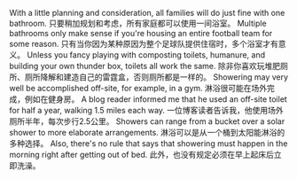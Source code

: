 With  a  little  planning  and  consideration,  all  families  will  do  just  fine  with one bathroom.
只要稍加规划和考虑，所有家庭都可以使用一间浴室。
Multiple bathrooms only make sense if you're housing an entire football  team  for  some  reason.
只有当你因为某种原因为整个足球队提供住宿时，多个浴室才有意义。
Unless  you  fancy  playing  with  composting toilets, humanure, and building your own thunder box, toilets all work the same.
除非你喜欢玩堆肥厕所、厕所降解和建造自己的雷霆盒，否则厕所都是一样的。
Showering  may  very  well  be  accomplished  off-site,  for  example,  in  a  gym.
淋浴很可能在场外完成，例如在健身房。
A blog reader informed me that he used an off-site toilet for half a year, walking 1.5  miles  each  way.
一位博客读者告诉我，他使用场外厕所半年，每次步行2.5公里。
Showers  can  range  from  a  bucket  over  a  solar  shower  to more elaborate arrangements.
淋浴可以是从一个桶到太阳能淋浴的多种选择。
Also, there's no rule that says that showering must happen in the morning right after getting out of bed.
此外，也没有规定必须在早上起床后立即洗澡。
